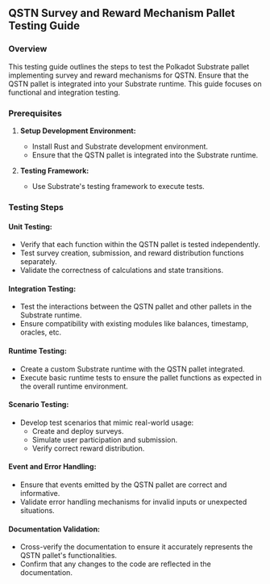 ## QSTN Survey and Reward Mechanism Pallet Testing Guide

### Overview

This testing guide outlines the steps to test the Polkadot Substrate pallet implementing survey and reward mechanisms for QSTN. Ensure that the QSTN pallet is integrated into your Substrate runtime. This guide focuses on functional and integration testing.

### Prerequisites

1. **Setup Development Environment:**
   - Install Rust and Substrate development environment.
   - Ensure that the QSTN pallet is integrated into the Substrate runtime.

2. **Testing Framework:**
   - Use Substrate's testing framework to execute tests.

### Testing Steps

#### **Unit Testing:**

   - Verify that each function within the QSTN pallet is tested independently.
   - Test survey creation, submission, and reward distribution functions separately.
   - Validate the correctness of calculations and state transitions.

#### **Integration Testing:**

   - Test the interactions between the QSTN pallet and other pallets in the Substrate runtime.
   - Ensure compatibility with existing modules like balances, timestamp, oracles, etc.

#### **Runtime Testing:**

   - Create a custom Substrate runtime with the QSTN pallet integrated.
   - Execute basic runtime tests to ensure the pallet functions as expected in the overall runtime environment.

#### **Scenario Testing:**

   - Develop test scenarios that mimic real-world usage:
     - Create and deploy surveys.
     - Simulate user participation and submission.
     - Verify correct reward distribution.

#### **Event and Error Handling:**

   - Ensure that events emitted by the QSTN pallet are correct and informative.
   - Validate error handling mechanisms for invalid inputs or unexpected situations.

#### **Documentation Validation:**

   - Cross-verify the documentation to ensure it accurately represents the QSTN pallet's functionalities.
   - Confirm that any changes to the code are reflected in the documentation.
